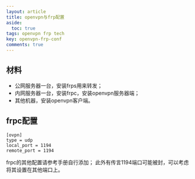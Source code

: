 ```yaml
---
layout: article
title: openvpn与frp配置
aside:
  toc: true
tags: openvpn frp tech
key: openvpn-frp-conf
comments: true
---
```


## 材料

- 公网服务器一台，安装frps用来转发；
- 内网服务器一台，安装frpc，安装openvpn服务器端；
- 其他机器，安装openvpn客户端。

## frpc配置

```shell
[ovpn]
type = udp
local_port = 1194
remote_port = 1194
```

frpc的其他配置请参考手册自行添加；
此外有传言1194端口可能被封，可以考虑将其设置在其他端口上。
